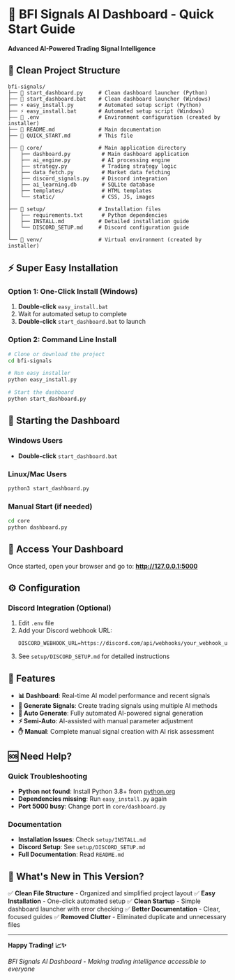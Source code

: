 # 🚀 BFI Signals AI Dashboard - Quick Start Guide

**Advanced AI-Powered Trading Signal Intelligence**

## 📁 Clean Project Structure

```
bfi-signals/
├── 🚀 start_dashboard.py     # Clean dashboard launcher (Python)
├── 🚀 start_dashboard.bat    # Clean dashboard launcher (Windows)
├── ⚡ easy_install.py        # Automated setup script (Python)
├── ⚡ easy_install.bat       # Automated setup script (Windows)
├── 📄 .env                   # Environment configuration (created by installer)
├── 📖 README.md              # Main documentation
├── 📖 QUICK_START.md         # This file
│
├── 📁 core/                  # Main application directory
│   ├── dashboard.py          # Main dashboard application
│   ├── ai_engine.py          # AI processing engine
│   ├── strategy.py           # Trading strategy logic
│   ├── data_fetch.py         # Market data fetching
│   ├── discord_signals.py    # Discord integration
│   ├── ai_learning.db        # SQLite database
│   ├── templates/            # HTML templates
│   └── static/               # CSS, JS, images
│
├── 📁 setup/                 # Installation files
│   ├── requirements.txt      # Python dependencies
│   ├── INSTALL.md           # Detailed installation guide
│   └── DISCORD_SETUP.md     # Discord configuration guide
│
└── 📁 venv/                  # Virtual environment (created by installer)
```

## ⚡ Super Easy Installation

### Option 1: One-Click Install (Windows)
1. **Double-click** `easy_install.bat`
2. Wait for automated setup to complete
3. **Double-click** `start_dashboard.bat` to launch

### Option 2: Command Line Install
```bash
# Clone or download the project
cd bfi-signals

# Run easy installer
python easy_install.py

# Start the dashboard
python start_dashboard.py
```

## 🚀 Starting the Dashboard

### Windows Users
- **Double-click** `start_dashboard.bat`

### Linux/Mac Users
```bash
python3 start_dashboard.py
```

### Manual Start (if needed)
```bash
cd core
python dashboard.py
```

## 📱 Access Your Dashboard

Once started, open your browser and go to:
**http://127.0.0.1:5000**

## ⚙️ Configuration

### Discord Integration (Optional)
1. Edit `.env` file
2. Add your Discord webhook URL:
   ```
   DISCORD_WEBHOOK_URL=https://discord.com/api/webhooks/your_webhook_url
   ```
3. See `setup/DISCORD_SETUP.md` for detailed instructions

## 🎯 Features

- **📊 Dashboard**: Real-time AI model performance and recent signals
- **🚀 Generate Signals**: Create trading signals using multiple AI methods
- **🤖 Auto Generate**: Fully automated AI-powered signal generation
- **⚡ Semi-Auto**: AI-assisted with manual parameter adjustment
- **✋ Manual**: Complete manual signal creation with AI risk assessment

## 🆘 Need Help?

### Quick Troubleshooting
- **Python not found**: Install Python 3.8+ from [python.org](https://python.org)
- **Dependencies missing**: Run `easy_install.py` again
- **Port 5000 busy**: Change port in `core/dashboard.py`

### Documentation
- **Installation Issues**: Check `setup/INSTALL.md`
- **Discord Setup**: See `setup/DISCORD_SETUP.md`
- **Full Documentation**: Read `README.md`

## 🎉 What's New in This Version?

✅ **Clean File Structure** - Organized and simplified project layout
✅ **Easy Installation** - One-click automated setup
✅ **Clean Startup** - Simple dashboard launcher with error checking
✅ **Better Documentation** - Clear, focused guides
✅ **Removed Clutter** - Eliminated duplicate and unnecessary files

---

**Happy Trading! 📈✨**

*BFI Signals AI Dashboard - Making trading intelligence accessible to everyone* 